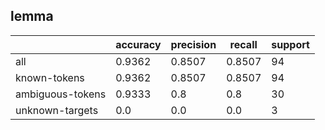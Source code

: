 
## lemma

|                  | accuracy | precision | recall | support |
|------------------|----------|-----------|--------|---------|
| all              | 0.9362   | 0.8507    | 0.8507 | 94      |
| known-tokens     | 0.9362   | 0.8507    | 0.8507 | 94      |
| ambiguous-tokens | 0.9333   | 0.8       | 0.8    | 30      |
| unknown-targets  | 0.0      | 0.0       | 0.0    | 3       |

